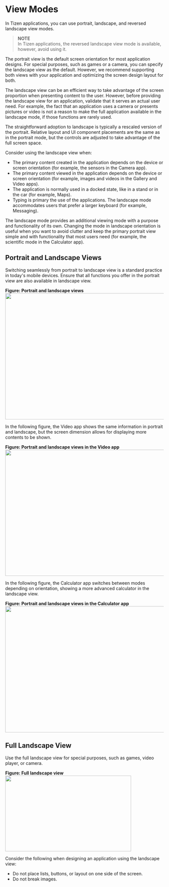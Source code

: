 # View Modes

In Tizen applications, you can use portrait, landscape, and reversed landscape view modes.

> **NOTE**  
In Tizen applications, the reversed landscape view mode is available, however, avoid using it.

The portrait view is the default screen orientation for most application designs. For special purposes, such as games or a camera, you can specify the landscape view as the default. However, we recommend supporting both views with your application and optimizing the screen design layout for both.

The landscape view can be an efficient way to take advantage of the screen proportion when presenting content to the user. However, before providing the landscape view for an application, validate that it serves an actual user need. For example, the fact that an application uses a camera or presents pictures or video is not a reason to make the full application available in the landscape mode, if those functions are rarely used.

The straightforward adoption to landscape is typically a rescaled version of the portrait. Relative layout and UI component placements are the same as in the portrait mode, but the controls are adjusted to take advantage of the full screen space.

Consider using the landscape view when:

- The primary content created in the application depends on the device or screen orientation (for example, the sensors in the Camera app).
- The primary content viewed in the application depends on the device or screen orientation (for example, images and videos in the Gallery and Video apps).
- The application is normally used in a docked state, like in a stand or in the car (for example, Maps).
- Typing is primary the use of the applications. The landscape mode accommodates users that prefer a larger keyboard (for example, Messaging).

The landscape mode provides an additional viewing mode with a purpose and functionality of its own. Changing the mode in landscape orientation is useful when you want to avoid clutter and keep the primary portrait view simple and with functionality that most users need (for example, the scientific mode in the Calculator app).


## Portrait and Landscape Views

Switching seamlessly from portrait to landscape view is a standard practice in today's mobile devices. Ensure that all functions you offer in the portrait view are also available in landscape view.

**Figure: Portrait and landscape views**  
<img alt="" height="400" src="media/views.png" width="650">

In the following figure, the Video app shows the same information in portrait and landscape, but the screen dimension allows for displaying more contents to be shown.

**Figure: Portrait and landscape views in the Video app**  
<img alt="" height="400" src="media/view_mode_video.png" width="650">

In the following figure, the Calculator app switches between modes depending on orientation, showing a more advanced calculator in the landscape view.

**Figure: Portrait and landscape views in the Calculator app**  
<img alt="" height="400" src="media/view_mode_calculator.png" width="650">


## Full Landscape View

Use the full landscape view for special purposes, such as games, video player, or camera.

**Figure: Full landscape view**  
<img alt="" src="media/view_mode_camera_01.png" width="400" height="240">

Consider the following when designing an application using the landscape view:

- Do not place lists, buttons, or layout on one side of the screen.
- Do not break images.
